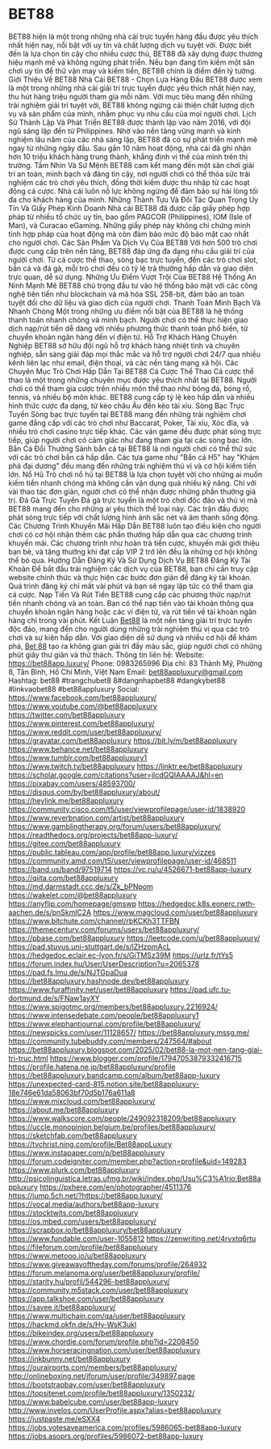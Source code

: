 # BET88
BET88 hiện là một trong những nhà cái trực tuyến hàng đầu được yêu thích nhất hiện nay, nổi bật với uy tín và chất lượng dịch vụ tuyệt vời. Được biết đến là lựa chọn tin cậy cho nhiều cược thủ, BET88 đã xây dựng được thương hiệu mạnh mẽ và không ngừng phát triển. Nếu bạn đang tìm kiếm một sân chơi uy tín để thử vận may và kiếm tiền, BET88 chính là điểm đến lý tưởng.
Giới Thiệu Về BET88
Nhà Cái BET88 - Chọn Lựa Hàng Đầu
BET88 được xem là một trong những nhà cái giải trí trực tuyến được yêu thích nhất hiện nay, thu hút hàng triệu người tham gia mỗi năm. Với mục tiêu mang đến những trải nghiệm giải trí tuyệt vời, BET88 không ngừng cải thiện chất lượng dịch vụ và sản phẩm của mình, nhằm phục vụ nhu cầu của mọi người chơi.
Lịch Sử Thành Lập Và Phát Triển
BET88 được thành lập vào năm 2016, với đội ngũ sáng lập đến từ Philippines. Nhờ vào nền tảng vững mạnh và kinh nghiệm lâu năm của các nhà sáng lập, BET88 đã có sự phát triển mạnh mẽ ngay từ những ngày đầu. Sau gần 10 năm hoạt động, nhà cái đã ghi nhận hơn 10 triệu khách hàng trung thành, khẳng định vị thế của mình trên thị trường.
Tầm Nhìn Và Sứ Mệnh
BET88 cam kết mang đến một sân chơi giải trí an toàn, minh bạch và đáng tin cậy, nơi người chơi có thể thỏa sức trải nghiệm các trò chơi yêu thích, đồng thời kiếm được thu nhập từ các hoạt động cá cược. Nhà cái luôn nỗ lực không ngừng để đảm bảo sự hài lòng tối đa cho khách hàng của mình.
Những Thành Tựu Và Đối Tác Quan Trọng
Uy Tín Và Giấy Phép Kinh Doanh
Nhà cái BET88 đã được cấp giấy phép hợp pháp từ nhiều tổ chức uy tín, bao gồm PAGCOR (Philippines), IOM (Isle of Man), và Curacao eGaming. Những giấy phép này không chỉ chứng minh tính hợp pháp của hoạt động mà còn đảm bảo mức độ bảo mật cao nhất cho người chơi.
Các Sản Phẩm Và Dịch Vụ Của BET88
Với hơn 500 trò chơi được cung cấp trên nền tảng, BET88 đáp ứng đa dạng nhu cầu giải trí của người chơi. Từ cá cược thể thao, sòng bạc trực tuyến, đến các trò chơi slot, bắn cá và đá gà, mỗi trò chơi đều có tỷ lệ trả thưởng hấp dẫn và giao diện trực quan, dễ sử dụng.
Những Ưu Điểm Vượt Trội Của BET88
Hệ Thống An Ninh Mạnh Mẽ
BET88 chú trọng đầu tư vào hệ thống bảo mật với các công nghệ tiên tiến như blockchain và mã hóa SSL 258-bit, đảm bảo an toàn tuyệt đối cho dữ liệu và giao dịch của người chơi.
Thanh Toán Minh Bạch Và Nhanh Chóng
Một trong những ưu điểm nổi bật của BET88 là hệ thống thanh toán nhanh chóng và minh bạch. Người chơi có thể thực hiện giao dịch nạp/rút tiền dễ dàng với nhiều phương thức thanh toán phổ biến, từ chuyển khoản ngân hàng đến ví điện tử.
Hỗ Trợ Khách Hàng Chuyên Nghiệp
BET88 sở hữu đội ngũ hỗ trợ khách hàng nhiệt tình và chuyên nghiệp, sẵn sàng giải đáp mọi thắc mắc và hỗ trợ người chơi 24/7 qua nhiều kênh liên lạc như email, điện thoại, và các nền tảng mạng xã hội.
Các Chuyên Mục Trò Chơi Hấp Dẫn Tại BET88
Cá Cược Thể Thao
Cá cược thể thao là một trong những chuyên mục được yêu thích nhất tại BET88. Người chơi có thể tham gia cược trên nhiều môn thể thao như bóng đá, bóng rổ, tennis, và nhiều bộ môn khác. BET88 cung cấp tỷ lệ kèo hấp dẫn và nhiều hình thức cược đa dạng, từ kèo châu Âu đến kèo tài xỉu.
Sòng Bạc Trực Tuyến
Sòng bạc trực tuyến tại BET88 mang đến những trải nghiệm chơi game đẳng cấp với các trò chơi như Baccarat, Poker, Tài xỉu, Xóc đĩa, và nhiều trò chơi casino trực tiếp khác. Các ván game đều được phát sóng trực tiếp, giúp người chơi có cảm giác như đang tham gia tại các sòng bạc lớn.
Bắn Cá Đổi Thưởng
Sảnh bắn cá tại BET88 là nơi người chơi có thể thử sức với các trò chơi bắn cá hấp dẫn. Các tựa game như "Bắn cá H5" hay "Khám phá đại dương" đều mang đến những trải nghiệm thú vị và cơ hội kiếm tiền lớn.
Nổ Hũ
Trò chơi nổ hũ tại BET88 là lựa chọn tuyệt vời cho những ai muốn kiếm tiền nhanh chóng mà không cần vận dụng quá nhiều kỹ năng. Chỉ với vài thao tác đơn giản, người chơi có thể nhận được những phần thưởng giá trị.
Đá Gà Trực Tuyến
Đá gà trực tuyến là một trò chơi độc đáo và thú vị mà BET88 mang đến cho những ai yêu thích thể loại này. Các trận đấu được phát sóng trực tiếp với chất lượng hình ảnh sắc nét và âm thanh sống động.
Các Chương Trình Khuyến Mãi Hấp Dẫn
BET88 luôn tạo điều kiện cho người chơi có cơ hội nhận thêm các phần thưởng hấp dẫn qua các chương trình khuyến mãi. Các chương trình như hoàn trả tiền cược, khuyến mãi giới thiệu bạn bè, và tặng thưởng khi đạt cấp VIP 2 trở lên đều là những cơ hội không thể bỏ qua.
Hướng Dẫn Đăng Ký Và Sử Dụng Dịch Vụ BET88
Đăng Ký Tài Khoản
Để bắt đầu trải nghiệm các dịch vụ của BET88, bạn chỉ cần truy cập website chính thức và thực hiện các bước đơn giản để đăng ký tài khoản. Quá trình đăng ký chỉ mất vài phút và bạn sẽ ngay lập tức có thể tham gia cá cược.
Nạp Tiền Và Rút Tiền
BET88 cung cấp các phương thức nạp/rút tiền nhanh chóng và an toàn. Bạn có thể nạp tiền vào tài khoản thông qua chuyển khoản ngân hàng hoặc các ví điện tử, và rút tiền về tài khoản ngân hàng chỉ trong vài phút.
Kết Luận
[Bet88](https://bet88app.luxury/) là một nền tảng giải trí trực tuyến độc đáo, mang đến cho người dùng những trải nghiệm thú vị qua các trò chơi và sự kiện hấp dẫn. Với giao diện dễ sử dụng và nhiều cơ hội để khám phá, [Bet 88](https://bet88app.luxury/) tạo ra không gian giải trí đầy màu sắc, giúp người chơi có những phút giây thư giãn và thử thách.
Thông tin liên hệ:
Website: https://bet88app.luxury/
Phone: 0983265996
Địa chỉ: 83 Thành Mỹ, Phường 8, Tân Bình, Hồ Chí Minh, Việt Nam
Email: bet88appluxury@gmail.com
Hashtag: bet88 #trangchubet8 8#dangnhapbet88 #dangkybet88 #linkvaobet88 #bet88appluxury
Social:
https://www.facebook.com/bet88appluxury/
https://www.youtube.com/@bet88appluxury
https://twitter.com/bet88appluxury
https://www.pinterest.com/bet88appluxury/
https://www.reddit.com/user/bet88appluxury/
https://gravatar.com/bet88appluxury
https://bit.ly/m/bet88appluxury
https://www.behance.net/bet88appluxury
https://www.tumblr.com/bet88appluxury1
https://www.twitch.tv/bet88appluxury
https://linktr.ee/bet88appluxury
https://scholar.google.com/citations?user=jlcdGQIAAAAJ&hl=en
https://pixabay.com/users/48593700/
https://disqus.com/by/bet88appluxury/about/
https://heylink.me/bet88appluxury
https://community.cisco.com/t5/user/viewprofilepage/user-id/1838920
https://www.reverbnation.com/artist/bet88appluxury
https://www.gamblingtherapy.org/forum/users/bet88appluxury/
https://readthedocs.org/projects/bet88app-luxury/
https://gitee.com/bet88appluxury
https://public.tableau.com/app/profile/bet88app.luxury/vizzes
https://community.amd.com/t5/user/viewprofilepage/user-id/468511
https://band.us/band/97519714
https://vc.ru/u/4526671-bet88app-luxury
https://qiita.com/bet88appluxury
https://md.darmstadt.ccc.de/s/Zk_bPNpom
https://wakelet.com/@bet88appluxury
https://anyflip.com/homepage/gmswp
https://hedgedoc.k8s.eonerc.rwth-aachen.de/s/pnSkmlC2A
https://www.magcloud.com/user/bet88appluxury
https://www.bitchute.com/channel/rbKCKh3TTFBN
https://themecentury.com/forums/users/bet88appluxury/
https://pbase.com/bet88appluxury
https://leetcode.com/u/bet88appluxury/
https://pad.stuvus.uni-stuttgart.de/s/lZHzpmAcL
https://hedgedoc.eclair.ec-lyon.fr/s/GiTMSz39M
https://urlz.fr/tYs5
https://forum.index.hu/User/UserDescription?u=2065378
https://pad.fs.lmu.de/s/NJTGpaDua
https://bet88appluxury.hashnode.dev/bet88appluxury
https://www.furaffinity.net/user/bet88appluxury
https://pad.ufc.tu-dortmund.de/s/FNaw1ayXY
https://www.spigotmc.org/members/bet88appluxury.2216924/
https://www.intensedebate.com/people/bet88appluxury1
https://www.elephantjournal.com/profile/bet88appluxury/
https://newspicks.com/user/11128657/
https://bet88appluxury.mssg.me/
https://community.tubebuddy.com/members/247564/#about
https://bet88appluxury.blogspot.com/2025/02/bet88-la-mot-nen-tang-giai-tri-truc.html
https://www.blogger.com/profile/17947053879332416715
https://profile.hatena.ne.jp/bet88appluxury/profile
https://bet88appluxury.bandcamp.com/album/bet88app-luxury
https://unexpected-card-815.notion.site/bet88appluxury-18e746e61da58063bf70d5b176a611a8
https://www.mixcloud.com/bet88appluxury/
https://about.me/bet88appluxury
https://www.walkscore.com/people/249092318209/bet88appluxury
https://uccle.monopinion.belgium.be/profiles/bet88appluxury/
https://sketchfab.com/bet88appluxury
https://tvchrist.ning.com/profile/Bet88appLuxury
https://www.instapaper.com/p/bet88appluxury
https://forum.codeigniter.com/member.php?action=profile&uid=149283
https://www.plurk.com/bet88appluxury
http://psicolinguistica.letras.ufmg.br/wiki/index.php/Usu%C3%A1rio:Bet88appluxury
https://pxhere.com/en/photographer/4511376
https://jump.5ch.net/?https://bet88app.luxury/
https://vocal.media/authors/bet88app-luxury
https://stocktwits.com/bet88appluxury
https://os.mbed.com/users/bet88appluxury/
https://scrapbox.io/bet88appluxury/bet88appluxury
https://www.fundable.com/user-1055812
https://zenwriting.net/4rvxtq6rtu
https://fileforum.com/profile/bet88appluxury
https://www.metooo.io/u/bet88appluxury
https://www.giveawayoftheday.com/forums/profile/264932
https://forum.melanoma.org/user/bet88appluxury/profile/
https://starity.hu/profil/544296-bet88appluxury/
https://community.m5stack.com/user/bet88appluxury
https://app.talkshoe.com/user/bet88appluxury
https://savee.it/bet88appluxury/
https://www.multichain.com/qa/user/bet88appluxury
https://hackmd.okfn.de/s/Hy-WsK3ukl
https://bikeindex.org/users/bet88appluxury
https://www.chordie.com/forum/profile.php?id=2208450
https://www.horseracingnation.com/user/bet88appluxury
https://inkbunny.net/bet88appluxury
https://ourairports.com/members/bet88appluxury/
http://onlineboxing.net/jforum/user/profile/349897.page
https://bootstrapbay.com/user/bet88appluxury
https://topsitenet.com/profile/bet88appluxury/1350232/
https://www.babelcube.com/user/bet88app-luxury
http://www.invelos.com/UserProfile.aspx?alias=bet88appluxury
https://justpaste.me/eSXX4
https://jobs.votesaveamerica.com/profiles/5986065-bet88app-luxury
https://jobs.asoprs.org/profiles/5986072-bet88app-luxury